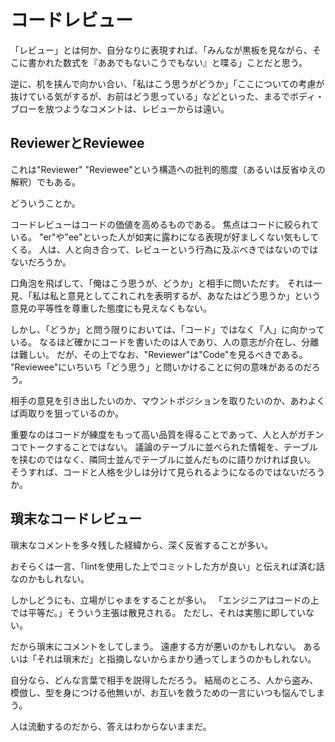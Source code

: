 # コードレビュー

「レビュー」とは何か、自分なりに表現すれば、「みんなが黒板を見ながら、そこに書かれた数式を『ああでもないこうでもない』と喋る」ことだと思う。

逆に、机を挟んで向かい合い、「私はこう思うがどうか」「ここについての考慮が抜けている気がするが、お前はどう思っている」などといった、まるでボディ・ブローを放つようなコメントは、レビューからは遠い。

## ReviewerとReviewee

これは"Reviewer" "Reviewee"という構造への批判的態度（あるいは反省ゆえの解釈）でもある。

どういうことか。

コードレビューはコードの価値を高めるものである。
焦点はコードに絞られている。
"er"や"ee"といった人が如実に露わになる表現が好ましくない気もしてくる。
人は、人と向き合って、レビューという行為に及ぶべきではないのではないだろうか。

口角泡を飛ばして、「俺はこう思うが、どうか」と相手に問いただす。
それは一見、「私は私と意見としてこれこれを表明するが、あなたはどう思うか」という意見の平等性を尊重した態度にも見えなくもない。

しかし、「どうか」と問う限りにおいては、「コード」ではなく「人」に向かっている。
なるほど確かにコードを書いたのは人であり、人の意志が介在し、分離は難しい。
だが、その上でなお、"Reviewer"は"Code"を見るべきである。
"Reviewee"にいちいち「どう思う」と問いかけることに何の意味があるのだろう。

相手の意見を引き出したいのか、マウントポジションを取りたいのか、あわよくば両取りを狙っているのか。

重要なのはコードが練度をもって高い品質を得ることであって、人と人がガチンコでトークすることではない。
議論のテーブルに並べられた情報を、テーブルを挟むのではなく、隣同士並んでテーブルに並んだものに語りかければ良い。
そうすれば、コードと人格を少しは分けて見られるようになるのではないだろうか。

## 瑣末なコードレビュー

瑣末なコメントを多々残した経緯から、深く反省することが多い。

おそらくは一言、「lintを使用した上でコミットした方が良い」と伝えれば済む話なのかもしれない。

しかしどうにも、立場がじゃまをすることが多い。
「エンジニアはコードの上では平等だ。」そういう主張は散見される。
ただし、それは実態に即していない。

だから瑣末にコメントをしてしまう。
遠慮する方が悪いのかもしれない。
あるいは「それは瑣末だ」と指摘しないからまかり通ってしまうのかもしれない。

自分なら、どんな言葉で相手を説得しただろう。
結局のところ、人から盗み、模倣し、型を身につける他無いが、お互いを救うための一言にいつも悩んでしまう。

人は流動するのだから、答えはわからないままだ。